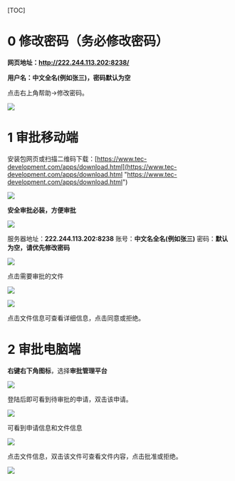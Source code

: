 [TOC]

# 0 修改密码（务必修改密码）

**网页地址：http://222.244.113.202:8238/**

**用户名：中文全名(例如张三)，密码默认为空**

点击右上角帮助->修改密码。

![](./imgs/301.png)

# 1 审批移动端

安装包网页或扫描二维码下载：[https://www.tec-development.com/apps/download.html](https://www.tec-development.com/apps/download.html "https://www.tec-development.com/apps/download.html")

![](./imgs/302.png)

**安全审批必装，方便审批**

![](./imgs/303.png)

服务器地址：**222.244.113.202:8238**
账号：**中文名全名(例如张三)**
密码：**默认为空，请优先修改密码**

![](./imgs/304.png)

点击需要审批的文件

![](./imgs/305.png)

![](./imgs/306.png)

点击文件信息可查看详细信息，点击同意或拒绝。

# 2 审批电脑端

**右键右下角图标**，选择**审批管理平台**

![](./imgs/307.png)

登陆后即可看到待审批的申请，双击该申请。

![](./imgs/308.png)

可看到申请信息和文件信息

![](./imgs/309.png)

点击文件信息，双击该文件可查看文件内容，点击批准或拒绝。

![](./imgs/310.png)